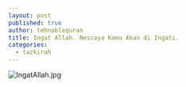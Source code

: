 ```yaml
---
layout: post
published: true
author: tehnoblequran
title: Ingat Allah. Nescaya Kamu Akan di Ingati.
categories:
  - tazkirah
---
```

![IngatAllah.jpg]({{site.baseurl}}/images/IngatAllah.jpg)
